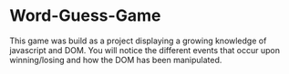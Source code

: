 # Word-Guess-Game
This game was build as a project displaying a growing knowledge of javascript and DOM. You will notice the different events that occur upon winning/losing and how the DOM has been manipulated.
